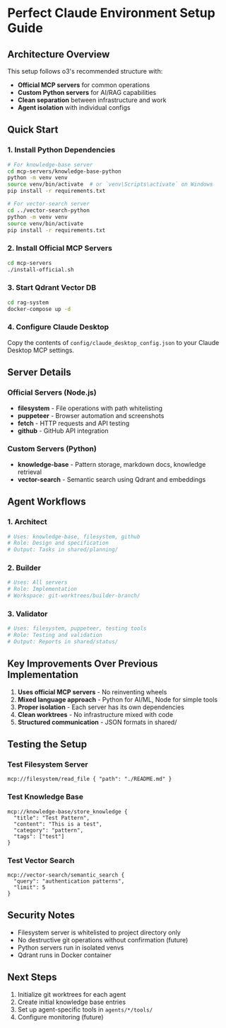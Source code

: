 # Perfect Claude Environment Setup Guide

## Architecture Overview

This setup follows o3's recommended structure with:
- **Official MCP servers** for common operations
- **Custom Python servers** for AI/RAG capabilities
- **Clean separation** between infrastructure and work
- **Agent isolation** with individual configs

## Quick Start

### 1. Install Python Dependencies

```bash
# For knowledge-base server
cd mcp-servers/knowledge-base-python
python -m venv venv
source venv/bin/activate  # or `venv\Scripts\activate` on Windows
pip install -r requirements.txt

# For vector-search server
cd ../vector-search-python
python -m venv venv
source venv/bin/activate
pip install -r requirements.txt
```

### 2. Install Official MCP Servers

```bash
cd mcp-servers
./install-official.sh
```

### 3. Start Qdrant Vector DB

```bash
cd rag-system
docker-compose up -d
```

### 4. Configure Claude Desktop

Copy the contents of `config/claude_desktop_config.json` to your Claude Desktop MCP settings.

## Server Details

### Official Servers (Node.js)
- **filesystem** - File operations with path whitelisting
- **puppeteer** - Browser automation and screenshots
- **fetch** - HTTP requests and API testing
- **github** - GitHub API integration

### Custom Servers (Python)
- **knowledge-base** - Pattern storage, markdown docs, knowledge retrieval
- **vector-search** - Semantic search using Qdrant and embeddings

## Agent Workflows

### 1. Architect
```bash
# Uses: knowledge-base, filesystem, github
# Role: Design and specification
# Output: Tasks in shared/planning/
```

### 2. Builder
```bash
# Uses: All servers
# Role: Implementation
# Workspace: git-worktrees/builder-branch/
```

### 3. Validator
```bash
# Uses: filesystem, puppeteer, testing tools
# Role: Testing and validation
# Output: Reports in shared/status/
```

## Key Improvements Over Previous Implementation

1. **Uses official MCP servers** - No reinventing wheels
2. **Mixed language approach** - Python for AI/ML, Node for simple tools
3. **Proper isolation** - Each server has its own dependencies
4. **Clean worktrees** - No infrastructure mixed with code
5. **Structured communication** - JSON formats in shared/

## Testing the Setup

### Test Filesystem Server
```
mcp://filesystem/read_file { "path": "./README.md" }
```

### Test Knowledge Base
```
mcp://knowledge-base/store_knowledge {
  "title": "Test Pattern",
  "content": "This is a test",
  "category": "pattern",
  "tags": ["test"]
}
```

### Test Vector Search
```
mcp://vector-search/semantic_search {
  "query": "authentication patterns",
  "limit": 5
}
```

## Security Notes

- Filesystem server is whitelisted to project directory only
- No destructive git operations without confirmation (future)
- Python servers run in isolated venvs
- Qdrant runs in Docker container

## Next Steps

1. Initialize git worktrees for each agent
2. Create initial knowledge base entries
3. Set up agent-specific tools in `agents/*/tools/`
4. Configure monitoring (future)